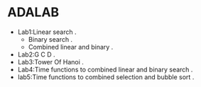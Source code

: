 # ADALAB
- Lab1:Linear search .
     - Binary search .
     - Combined linear and binary .
- Lab2:G C D .
- Lab3:Tower Of Hanoi .
- Lab4:Time functions to combined linear and binary search .
- lab5:Time functions to combined selection and bubble sort .
